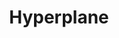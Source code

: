 ---
title: "Hyperplane"

categories: ['']

tags: ['Hyperplane']

arabic: ['المستوي الفائق']

publishers: ['معجم مصطلحات التعلم الآلي والتعلم العميق وعلم البيانات']

types: "word"

slug: ""
---